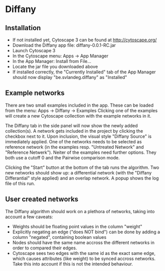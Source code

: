 # Diffany ####
## Installation ####
 - If not installed yet, Cytoscape 3 can be found at http://cytoscape.org/
 - Download the Diffany app file: diffany-0.0.1-RC.jar
 - Launch Cytoscape 3
 - In the Cytoscape menu: Apps -> App Manager
 - In the App Manager: Install from File... 
 - Locate the jar file you downloaded above
 - If installed correctly, the "Currently Installed" tab of the App Manager should now display "be.svlandeg.diffany" as "Installed"
 
## Example networks ####
There are two small examples included in the app. These can be loaded from the menu: Apps -> Diffany -> Examples
Clicking one of the examples will create a new Cytoscape collection with the example networks in it.

The Diffany tab in the side panel will now show the newly added collection(s). A network gets included in the project by clicking the checkbox next to it. Upon inclusion, the visual style "Diffany Source" is immediately applied.
One of the networks needs to be selected as reference network (in the examples resp. "Untreated Network" and "Reference Netwerk"). Neiter of the examples need further options. They both use a cutoff 0 and the Pairwise comparison mode.

Clicking the "Start" button at the bottom of the tab runs the algorithm. Two new networks should show up: a differential network (with the "Diffany Differantial" style applied) and an overlap network.
A popup shows the log file of this run.

## User created networks ####
The Diffany algorithm should work on a plethora of networks, taking into account a few caveats:
 - Weights should be floating point values in the column "weight"
 - Explicitly negating an edge ("does NOT bind") can be done by adding a column "negated", containing boolean values
 - Nodes should have the same name accross the different networks in order to compared their edges.
 - Cytoscape sees two edges with the same id as the exact same edge, which causes attributes (like weight) to be synced accross networks. Take this into account if this is not the intended behaviour.

